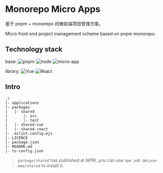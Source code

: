 # Monorepo Micro Apps

基于 pnpm + monorepo 的微前端项目管理方案。

Micro front end project management scheme based on pnpm monorepo.

## Technology stack

base: ![pnpm](https://badgen.net/badge/pnpm/8.15) ![node](https://badgen.net/badge/node/18+) ![micro-app](https://badgen.net/badge/micro-app/1.0.0)

library: ![Vue](https://badgen.net/badge/vue/3.x) ![React](https://badgen.net/badge/react/18.x)

## Intro

```
./
|- applications
|- packages
|   |- shared
|       |- src
|       |- test
|   |- shared-vue
|   |- shared-react
|- .eslint.config.mjs
|- LICENCE
|- package.json
|- README.md
|- ts-config.json
```

> `package/shared` has published at NPM, you can use `npm add @miyue-mma/shared` to install it.
